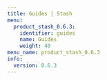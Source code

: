 ```yaml
---
title: Guides | Stash
menu:
  product_stash_0.6.3:
    identifier: guides
    name: Guides
    weight: 40
menu_name: product_stash_0.6.3
info:
  version: 0.6.3
---
```


